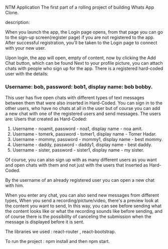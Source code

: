 NTM Application 
The first part of a rolling project of building Whats App Clone. 
 
 
description:
 
When you launch the app, the Login page opens, from that page you can go to the sign-up screen(register page) if you are not registered to the app. 
After successful registration, you'll be taken to the Login page to connect with your new user. 
 
Upon login, the app will open, empty of content, now by clicking the Add Chat button, which can be found Next to your profile picture, you can attach chats with people who sign up for the app. 
There is a registered hard-coded user with the details:

<h3>Username: bob, password: bob1, display name: bob bobby.</h3>

This user has five open chats with different types of text messages between them that were also inserted in Hard-Coded. 
You can sign in to the other users, who have no chats at all in the user but of course you can add a new chat with one of the registered users and send messages. 
The users are:
Users that created as Hard-Coded: 
1. Username - noamit, password - noa1, display name - noa amit. 
2. Username - tomerk, password - tomer1, display name - Tomer Hadar. 
3. Username - mommy, password - mommy1, display name - best mommy. 
4. Username - daddy, password - daddy1, display name - best daddy. 
5. Username - sister, password - sister1, display name - my sister.  
 
Of course, you can also sign up with as many different users as you want and open chats with them and not just with the users that inserted as Hard-Coded. 
 
By the username of an already registered user you can open a new chat with him. 
 
 
When you enter any chat, you can also send new messages from different types, When you send a recording/picture/video, there's a preview look at the content you want to send, In this way, you can see before sending what the content looks like or what the recording sounds like before sending, and of course there is the possibility of canceling the submission when the message is displayed before it is sent. 
 
 The libraries we used : react-router , react-bootstrap.
 
To run the project : npm install and then npm start.
